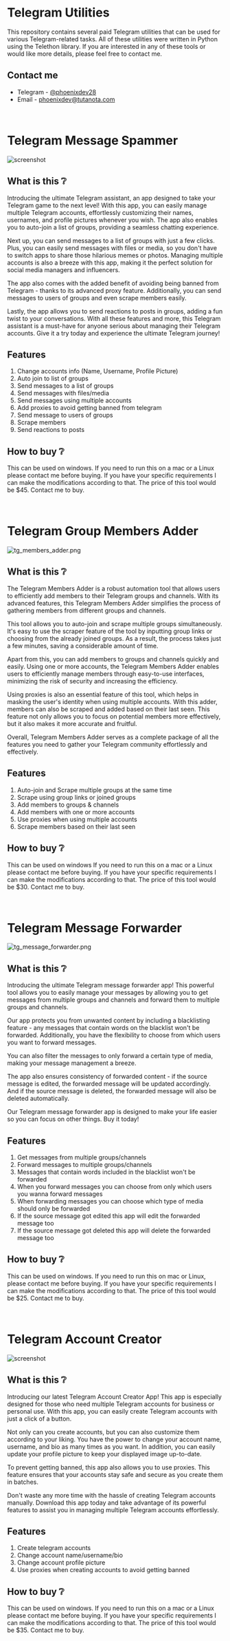 # Telegram Utilities

<p>This repository contains several paid Telegram utilities that can be used for various Telegram-related tasks. All of these utilities were written in Python using the Telethon library. If you are interested in any of these tools or would like more details, please feel free to contact me.</p>

## Contact me
- Telegram - [@phoenixdev28](https://t.me/phoenixdev28)
- Email - [phoenixdev@tutanota.com](mailto:phoenixdev@tutanota.com)

<br>

# Telegram Message Spammer

<img src="./images/tg_dm_spammer_gui.png" alt="screenshot">

## What is this ❔
Introducing the ultimate Telegram assistant, an app designed to take your Telegram game to the next level! With this app, you can easily manage multiple Telegram accounts, effortlessly customizing their names, usernames, and profile pictures whenever you wish. The app also enables you to auto-join a list of groups, providing a seamless chatting experience.

Next up, you can send messages to a list of groups with just a few clicks. Plus, you can easily send messages with files or media, so you don't have to switch apps to share those hilarious memes or photos. Managing multiple accounts is also a breeze with this app, making it the perfect solution for social media managers and influencers.

The app also comes with the added benefit of avoiding being banned from Telegram - thanks to its advanced proxy feature. Additionally, you can send messages to users of groups and even scrape members easily.

Lastly, the app allows you to send reactions to posts in groups, adding a fun twist to your conversations. With all these features and more, this Telegram assistant is a must-have for anyone serious about managing their Telegram accounts. Give it a try today and experience the ultimate Telegram journey!

## Features
1. Change accounts info (Name, Username, Profile Picture)
2. Auto join to list of groups
3. Send messages to a list of groups
4. Send messages with files/media
5. Send messages using multiple accounts
6. Add proxies to avoid getting banned from telegram
7. Send message to users of groups
8. Scrape members
9. Send reactions to posts

## How to buy ❔
This can be used on windows. If you need to run this on a mac or a Linux please contact me before buying. If you have your specific requirements I can make the modifications according to that. The price of this tool would be $45. Contact me to buy.

<br>

# Telegram Group Members Adder

<img src="./images/tg_members_adder.png" alt="tg_members_adder.png">

## What is this ❔
The Telegram Members Adder is a robust automation tool that allows users to efficiently add members to their Telegram groups and channels. With its advanced features, this Telegram Members Adder simplifies the process of gathering members from different groups and channels.

This tool allows you to auto-join and scrape multiple groups simultaneously. It's easy to use the scraper feature of the tool by inputting group links or choosing from the already joined groups. As a result, the process takes just a few minutes, saving a considerable amount of time.

Apart from this, you can add members to groups and channels quickly and easily. Using one or more accounts, the Telegram Members Adder enables users to efficiently manage members through easy-to-use interfaces, minimizing the risk of security and increasing the efficiency.

Using proxies is also an essential feature of this tool, which helps in masking the user's identity when using multiple accounts. With this adder, members can also be scraped and added based on their last seen. This feature not only allows you to focus on potential members more effectively, but it also makes it more accurate and fruitful.

Overall, Telegram Members Adder serves as a complete package of all the features you need to gather your Telegram community effortlessly and effectively.

## Features
1. Auto-join and Scrape multiple groups at the same time
2. Scrape using group links or joined groups
3. Add members to groups & channels
4. Add members with one or more accounts
5. Use proxies when using multiple accounts
6. Scrape members based on their last seen



## How to buy ❔
This can be used on windows If you need to run this on a mac or a Linux please contact me before buying. If you have your specific requirements I can make the modifications according to that. The price of this tool would be $30. Contact me to buy.

<br>

# Telegram Message Forwarder

<img src="./images/tg_message_forwarder.png" alt="tg_message_forwarder.png">

## What is this ❔
Introducing the ultimate Telegram message forwarder app! This powerful tool allows you to easily manage your messages by allowing you to get messages from multiple groups and channels and forward them to multiple groups and channels.

Our app protects you from unwanted content by including a blacklisting feature - any messages that contain words on the blacklist won't be forwarded. Additionally, you have the flexibility to choose from which users you want to forward messages.

You can also filter the messages to only forward a certain type of media, making your message management a breeze.

The app also ensures consistency of forwarded content - if the source message is edited, the forwarded message will be updated accordingly. And if the source message is deleted, the forwarded message will also be deleted automatically.

Our Telegram message forwarder app is designed to make your life easier so you can focus on other things. Buy it today!

## Features
1. Get messages from multiple groups/channels
2. Forward messages to multiple groups/channels
3. Messages that contain words included in the blacklist won't be forwarded
4. When you forward messages you can choose from only which users you wanna forward messages
5. When forwarding messages you can choose which type of media should only be forwarded
6. If the source message got edited this app will edit the forwarded message too
7. If the source message got deleted this app will delete the forwarded message too

## How to buy ❔
This can be used on windows. If you need to run this on mac or Linux, please contact me before buying. If you have your specific requirements I can make the modifications according to that. The price of this tool would be $25. Contact me to buy.

<br>

# Telegram Account Creator

<img src="./images/tg_account_creator.png" alt="screenshot">

## What is this ❔
Introducing our latest Telegram Account Creator App! This app is especially designed for those who need multiple Telegram accounts for business or personal use. With this app, you can easily create Telegram accounts with just a click of a button.

Not only can you create accounts, but you can also customize them according to your liking. You have the power to change your account name, username, and bio as many times as you want. In addition, you can easily update your profile picture to keep your displayed image up-to-date.

To prevent getting banned, this app also allows you to use proxies. This feature ensures that your accounts stay safe and secure as you create them in batches.

Don't waste any more time with the hassle of creating Telegram accounts manually. Download this app today and take advantage of its powerful features to assist you in managing multiple Telegram accounts effortlessly.

## Features
1. Create telegram accounts
2. Change account name/username/bio
3. Change account profile picture
4. Use proxies when creating accounts to avoid getting banned

## How to buy ❔
This can be used on windows. If you need to run this on a mac or a Linux please contact me before buying. If you have your specific requirements I can make the modifications according to that. The price of this tool would be $35. Contact me to buy.